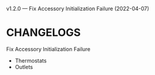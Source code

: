 v1.2.0 — Fix Accessory Initialization Failure (2022-04-07)
# CHANGELOGS

Fix Accessory Initialization Failure
- Thermostats
- Outlets
